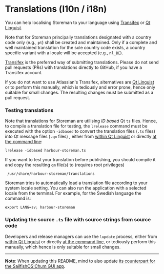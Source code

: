 # Translations (l10n / i18n)

You can help localising Storeman to your language using [Transifex](https://www.transifex.com/mentaljam/harbour-storeman) or [Qt Linguist](https://doc.qt.io/qt-5/qtlinguist-index.html).

Note that for Storeman principally translations designated with a country code only (e.g., `pt`) shall be created and maintained.  Only if a complete and well maintained translation for the sole country code exists, a country specific variant with a locale will be accepted (e.g., `nl_BE`).

[Transifex](https://www.transifex.com/mentaljam/harbour-storeman) is the preferred way of submitting translations.  Please do not send pull requests (PRs) with translations directly to GitHub, if you have a Transifex account.

If you do not want to use Atlassian's Transifex, alternatives are [Qt Linguist](https://doc.qt.io/qt-5/linguist-translators.html) or to perform this manually, which is tediously and error prone, hence only suitable for small changes.  The resulting changes must be submitted as a pull request.

### Testing translations

Note that translations for Storeman are utilising *ID based* Qt `ts` files.  Hence, to compile a translation file for testing, the `lrelease` command must be executed with the option `-idbased` to convert the translation files (`.ts` files) into Qt message files (`.qm` files) , either from [within Qt Linguist](https://doc.qt.io/qtcreator/creator-editor-external.html) or directly [at the command line](https://doc.qt.io/qt-5/linguist-manager.html):
```
lrelease -idbased harbour-storeman.ts
```
If you want to test your translation before publishing, you should compile it and copy the resulting `qm` file(s) to (requires root privileges)
```
 /usr/share/harbour-storeman/translations
```
Storeman tries to automatically load a translation file according to your system locale setting.  You can also run the application with a selected locale from the terminal.  For example, for the Swedish language the command is:
```
export LANG=sv; harbour-storeman
```

### Updating the source `.ts` file with source strings from source code 

Developers and release managers can use the `lupdate` process, either from [within Qt Linguist](https://doc.qt.io/qtcreator/creator-editor-external.html) or directly [at the command line](https://doc.qt.io/qt-5/linguist-manager.html), or tediously perform this manually, which hence is only suitable for small changes.

---------------------------------------------

**Note**: When updating this README, mind to also update [its counterpart for the SailfishOS:Chum GUI app](https://github.com/sailfishos-chum/sailfishos-chum-gui//blob/main/translations/README.md).
